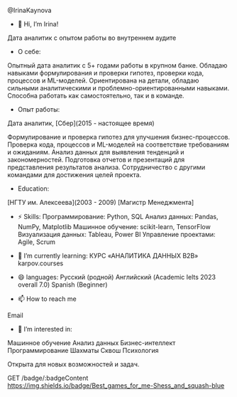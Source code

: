  @IrinaKaynova
 - 👋 Hi, I’m Irina!


<!---
IrinaKaynova/IrinaKaynova is a ✨ special ✨ repository because its `README.md` (this file) appears on your GitHub profile.
You can click the Preview link to take a look at your changes.
--->

Дата аналитик с опытом работы во внутреннем аудите

- О себе:

Опытный дата аналитик с 5+ годами работы в крупном банке.
Обладаю навыками формулирования и проверки гипотез, проверки кода, процессов и ML-моделей.
Ориентирована на детали, обладаю сильными аналитическими и проблемно-ориентированными навыками.
Способна работать как самостоятельно, так и в команде.

- Опыт работы:

Дата аналитик, [Сбер](2015 - настоящее время)

Формулирование и проверка гипотез для улучшения бизнес-процессов.
Проверка кода, процессов и ML-моделей на соответствие требованиям и ожиданиям.
Анализ данных для выявления тенденций и закономерностей.
Подготовка отчетов и презентаций для представления результатов анализа.
Сотрудничество с другими командами для достижения целей проекта.

- Education:

[НГТУ им. Алексеева](2003 - 2009)
[Магистр Менеджмента]

- ⚡ Skills:
Программирование: Python, SQL
Анализ данных: Pandas, NumPy, Matplotlib
Машинное обучение: scikit-learn, TensorFlow
Визуализация данных: Tableau, Power BI
Управление проектами: Agile, Scrum

- 🌱 I’m currently learning:
КУРС «АНАЛИТИКА ДАННЫХ B2B» karpov.courses

- 😄 languages: 
Русский (родной)
Английский (Academic Ielts 2023 overall 7.0)
Spanish (Beginner)

- 📫 How to reach me 

Email


- 👀 I’m interested in:
  
Машинное обучение
Анализ данных
Бизнес-интеллект
Программирование
Шахматы
Сквош
Психология

Открыта для новых возможностей и задач.












GET /badge/:badgeContent
https://img.shields.io/badge/Best_games_for_me-Shess_and_squash-blue
